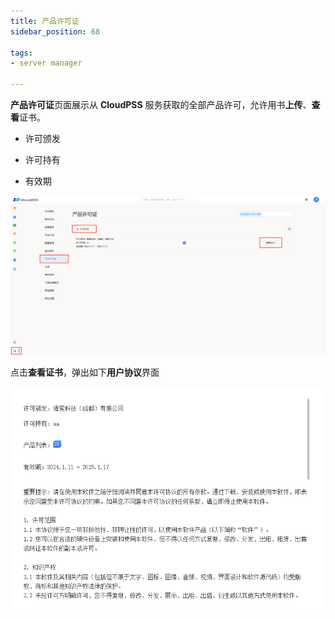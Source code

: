 ```yaml
---
title: 产品许可证
sidebar_position: 68

tags: 
- server manager

---
```


**产品许可证**页面展示从 **CloudPSS** 服务获取的全部产品许可，允许用书**上传**、**查看**证书。

+ 许可颁发

+ 许可持有

+ 有效期

![产品许可证](./产品许可证.png "产品许可证")

点击**查看证书**，弹出如下**用户协议**界面

![用户协议](./用户协议.png "用户协议")